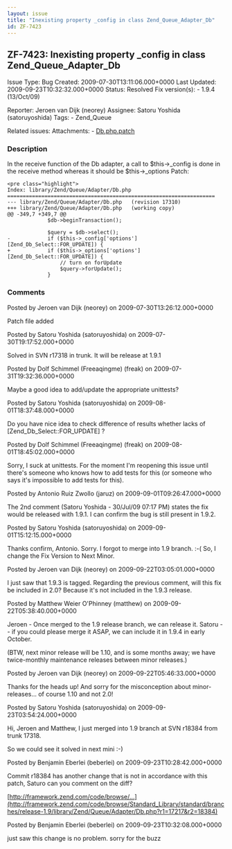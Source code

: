 ```yaml
---
layout: issue
title: "Inexisting property _config in class Zend_Queue_Adapter_Db"
id: ZF-7423
---
```


ZF-7423: Inexisting property \_config in class Zend\_Queue\_Adapter\_Db
-----------------------------------------------------------------------

 Issue Type: Bug Created: 2009-07-30T13:11:06.000+0000 Last Updated: 2009-09-23T10:32:32.000+0000 Status: Resolved Fix version(s): - 1.9.4 (13/Oct/09)
 
 Reporter:  Jeroen van Dijk (neorey)  Assignee:  Satoru Yoshida (satoruyoshida)  Tags: - Zend\_Queue
 
 Related issues: 
 Attachments: - [Db.php.patch](/issues/secure/attachment/12116/Db.php.patch)
 
### Description

In the receive function of the Db adapter, a call to $this->\_config is done in the receive method whereas it should be $this->\_options Patch:

 
    <pre class="highlight">
    Index: library/Zend/Queue/Adapter/Db.php
    ===================================================================
    --- library/Zend/Queue/Adapter/Db.php   (revision 17310)
    +++ library/Zend/Queue/Adapter/Db.php   (working copy)
    @@ -349,7 +349,7 @@
                 $db->beginTransaction();
     
                 $query = $db->select();
    -            if ($this->_config['options'][Zend_Db_Select::FOR_UPDATE]) {
    +            if ($this->_options['options'][Zend_Db_Select::FOR_UPDATE]) {
                     // turn on forUpdate
                     $query->forUpdate();
                 }


 

 

### Comments

Posted by Jeroen van Dijk (neorey) on 2009-07-30T13:26:12.000+0000

Patch file added

 

 

Posted by Satoru Yoshida (satoruyoshida) on 2009-07-30T19:17:52.000+0000

Solved in SVN r17318 in trunk. It will be release at 1.9.1

 

 

Posted by Dolf Schimmel (Freeaqingme) (freak) on 2009-07-31T19:32:36.000+0000

Maybe a good idea to add/update the appropriate unittests?

 

 

Posted by Satoru Yoshida (satoruyoshida) on 2009-08-01T18:37:48.000+0000

Do you have nice idea to check difference of results whether lacks of [Zend\_Db\_Select::FOR\_UPDATE] ?

 

 

Posted by Dolf Schimmel (Freeaqingme) (freak) on 2009-08-01T18:45:02.000+0000

Sorry, I suck at unittests. For the moment I'm reopening this issue until there's someone who knows how to add tests for this (or someone who says it's impossible to add tests for this).

 

 

Posted by Antonio Ruiz Zwollo (jaruz) on 2009-09-01T09:26:47.000+0000

The 2nd comment (Satoru Yoshida - 30/Jul/09 07:17 PM) states the fix would be released with 1.9.1. I can confirm the bug is still present in 1.9.2.

 

 

Posted by Satoru Yoshida (satoruyoshida) on 2009-09-01T15:12:15.000+0000

Thanks confirm, Antonio. Sorry. I forgot to merge into 1.9 branch. :-( So, I change the Fix Version to Next Minor.

 

 

Posted by Jeroen van Dijk (neorey) on 2009-09-22T03:05:01.000+0000

I just saw that 1.9.3 is tagged. Regarding the previous comment, will this fix be included in 2.0? Because it's not included in the 1.9.3 release.

 

 

Posted by Matthew Weier O'Phinney (matthew) on 2009-09-22T05:38:40.000+0000

Jeroen - Once merged to the 1.9 release branch, we can release it. Satoru -- if you could please merge it ASAP, we can include it in 1.9.4 in early October.

(BTW, next minor release will be 1.10, and is some months away; we have twice-monthly maintenance releases between minor releases.)

 

 

Posted by Jeroen van Dijk (neorey) on 2009-09-22T05:46:33.000+0000

Thanks for the heads up! And sorry for the misconception about minor-releases... of course 1.10 and not 2.0!

 

 

Posted by Satoru Yoshida (satoruyoshida) on 2009-09-23T03:54:24.000+0000

Hi, Jeroen and Matthew, I just merged into 1.9 branch at SVN r18384 from trunk 17318.

So we could see it solved in next mini :-)

 

 

Posted by Benjamin Eberlei (beberlei) on 2009-09-23T10:28:42.000+0000

Commit r18384 has another change that is not in accordance with this patch, Saturo can you comment on the diff?

[http://framework.zend.com/code/browse/…](http://framework.zend.com/code/browse/Standard_Library/standard/branches/release-1.9/library/Zend/Queue/Adapter/Db.php?r1=17217&r2=18384)

 

 

Posted by Benjamin Eberlei (beberlei) on 2009-09-23T10:32:08.000+0000

just saw this change is no problem. sorry for the buzz

 

 